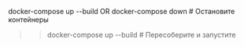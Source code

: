 docker-compose up --build 
OR
docker-compose down  # Остановите контейнеры
>> docker-compose up --build  # Пересоберите и запустите
